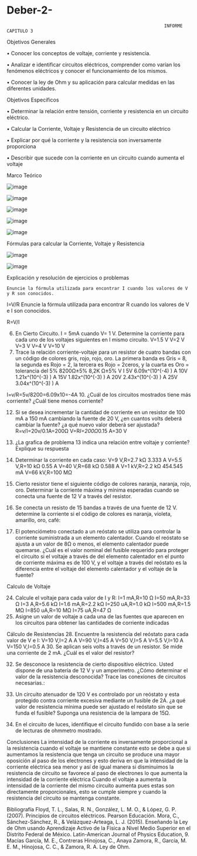 # Deber-2-
                                                                INFORME CAPITULO 3 


Objetivos Generales 

•	Conocer los conceptos de voltaje, corriente y resistencia.

•	Analizar e identificar circuitos eléctricos, comprender como varían los fenómenos eléctricos y conocer el funcionamiento de los mismos.

•	Conocer  la ley de Ohm y su aplicación para calcular medidas en las diferentes unidades.

Objetivos Específicos

•	Determinar la relación entre tensión, corriente y resistencia en un circuito eléctrico.

•	Calcular la Corriente, Voltaje y Resistencia de un circuito eléctrico

•	Explicar por qué la corriente y la resistencia son inversamente proporciona

•	Describir que sucede con la corriente en un circuito cuando aumenta el voltaje

Marco Teórico

![image](https://user-images.githubusercontent.com/84789986/170464040-22721cd1-a7bf-4482-a4db-167039293000.png)

![image](https://user-images.githubusercontent.com/84789986/170464142-368f6ba3-bc44-4657-89bd-7c27bf8669c2.png)

![image](https://user-images.githubusercontent.com/84789986/170464167-ca96e940-e36c-49d3-b5d9-6a36391c8065.png)

![image](https://user-images.githubusercontent.com/84789986/170464288-313c793f-a283-401c-8718-6d486a5406ca.png)

![image](https://user-images.githubusercontent.com/84789986/170464788-367f11b4-b4fd-48b1-9c7a-e8d3f8a1681b.png)

Fórmulas para calcular la Corriente, Voltaje y Resistencia  

![image](https://user-images.githubusercontent.com/84789986/170465702-5ce65b52-0065-4080-addd-9e2f673e33ca.png)

![image](https://user-images.githubusercontent.com/84789986/170466217-04a05d08-6695-4510-aefa-b18d2d4f3bc2.png)

Explicación y resolución de ejercicios o problemas 

	Enuncie la fórmula utilizada para encontrar I cuando los valores de V y R son conocidos.
I=V/R
	Enuncie la fórmula utilizada para encontrar R cuando los valores de V e I son conocidos.
  
R=V/I

 6. En Cierto Circuito. I = 5mA cuando V= 1 V. Determine la corriente para cada uno de los voltajes siguientes en l mismo circuito.
	V=1.5 V
	V=2 V
	V=3 V
	V=4 V
	V=10 V
8. Trace la relación corriente-voltaje para un resistor de cuatro bandas con un código de colores gris, rojo, rojo, oro.
La primera banda es Gris = 8, la segunda es Rojo = 2, la tercera es Rojo = 2ceros, y la cuarta es Oro = tolerancia del 5%
8200Ω±5%
8,2K Ω±5%
V	I
5V	6.09x^(10^(-4) ) A
10V	1.21x^(10^(-3) ) A
15V	1.82x^(10^(-3) ) A
20V	2.43x^(10^(-3) ) A
25V	3.04x^(10^(-3) ) A

I=v/R=5v/8200=6.09x10=-4A
10. ¿Cuál de los circuitos mostrados tiene más corriente? ¿Cuál tiene menos corriente?
	 
	 
	 

12. Si se desea incrementar la cantidad de corriente en un resistor de 100 mA a 150 mA cambiando la fuente de 20 V, ¿en cuantos volts deberá cambiar la fuente? ¿a qué nuevo valor deberá ser ajustada?
R=v/I=20v/0.1A=200Ω
V=R*I=200Ω*0.15 A=30 V

14. ¿La grafica de problema 13 indica una relación entre voltaje y corriente? Explique su respuesta

16. Determinar la corriente en cada caso:
	V=9 V,R=2.7 kΩ
3.333 A
	V=5.5 V,R=10 kΩ
0.55 A
	V=40 V,R=68 kΩ
0.588 A
	V=1 kV,R=2.2 kΩ
454.545 mA
	V=66 kV,R=100 MΩ

18. Cierto resistor tiene el siguiente código de colores naranja, naranja, rojo, oro. Determinar la corriente máxima y mínima esperadas cuando se conecta una fuente de 12 V a través del resistor. 

20. Se conecta un resisto de 15 bandas a través de una fuente de 12 V. determine la corriente si el código de colores es naranja, violeta, amarillo, oro, café:

   
22. El potenciómetro conectado a un reóstato se utiliza para controlar la corriente suministrada a un elemento calentador. Cuando el reóstato se ajusta a un valor de 8Ω o menos, el elemento calentador puede quemarse. ¿Cuál es el valor nominal del fusible requerido para proteger el circuito si el voltaje a través de del elemento calentador en el punto de corriente máxima es de 100 V, y el voltaje a través del reóstato es la diferencia entre el voltaje del elemento calentador y el voltaje de la fuente?
 
Calculo de Voltaje 

24. Calcule el voltaje para cada valor de I y R:
	I=1 mA,R=10 Ω
	I=50 mA,R=33 Ω
	I=3 A,R=5.6 kΩ
	I=1.6 mA,R=2.2 kΩ
	I=250 uA,R=1.0 kΩ
	I=500 mA,R=1.5 MΩ
	I=850 uA,R=10 MΩ
	I=75 uA,R=47 Ω
26. Asigne un valor de voltaje a cada una de las fuentes que aparecen en los circuitos para obtener las cantidades de corriente indicadas 

	 
	 
	 

Cálculo de Resistencias 
28. Encuentre la resistencia del reóstato para cada valor de V e I:
	V=10 V,I=2 A A
	V=90 V,I=45 A
	V=50 V,I=5 A
	V=5.5 V,I=10 A
	V=150 V,I=0.5 A
30. Se aplican seis volts a través de un resistor. Se mide una corriente de 2 mA. ¿Cuál es el valor del resistor?


32. Se desconoce la resistencia de cierto dispositivo eléctrico. Usted dispone de una batería de 12 V y un amperímetro. ¿Cómo determinar el valor de la resistencia desconocida? Trace las conexiones de circuitos necesarias.:

34. Un circuito atenuador de 120 V es controlado por un reóstato y esta protegido contra corriente excesiva mediante un fusible de 2A. ¿a qué valor de resistencia mínima puede ser ajustado el reóstato sin que se funda el fusible? Suponga una resistencia de la lampara de 15Ω.

36. En el circuito de luces, identifique el circuito fundido con base a la serie de lecturas de ohmmetro mostrado.
 




Conclusiones
	La intensidad de la corriente es inversamente proporcional a la resistencia cuando el voltaje se mantiene constante esto se debe a que si aumentamos la resistencia que tenga un circuito se produce una mayor oposición al paso de los electrones y esto deriva en que la intensidad de la corriente eléctrica sea menor y así de igual manera si disminuimos la resistencia de circuito se favorece al paso de electrones lo que aumenta la intensidad de la corriente eléctrica 
	Cuando el voltaje a aumenta la intensidad de la corriente del mismo circuito aumenta pues estas son directamente proporcionales, esto se cumple siempre y cuando la resistencia del circuito se mantenga constante.

Bibliografía
 Floyd, T. L., Salas, R. N., González, L. M. O., & López, G. P. (2007). Principios de circuitos eléctricos. Pearson Educación.
Mora, C., Sánchez-Sánchez, R., & Velázquez-Arteaga, L. J. (2015). Enseñando la Ley de Ohm usando Aprendizaje Activo de la Física a Nivel Medio Superior en el Distrito Federal de México. Latin-American Journal of Physics Education, 9.
Macías García, M. E., Contreras Hinojosa, C., Anaya Zamora, R., García, M. E. M., Hinojosa, C. C., & Zamora, R. A. Ley de Ohm.

